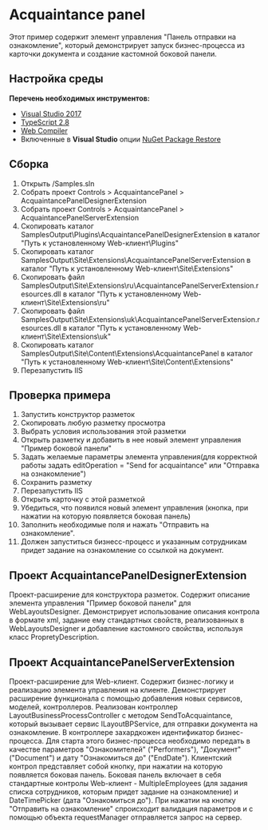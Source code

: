 # Acquaintance panel

Этот пример содержит элемент управления "Панель отправки на ознакомление", который демонстрирует запуск бизнес-процесса из карточки документа и создание кастомной боковой панели.

## Настройка среды

**Перечень необходимых инструментов:** 
* [Visual Studio 2017](https://www.visualstudio.com)
* [TypeScript 2.8](https://www.typescriptlang.org)
* [Web Compiler](https://marketplace.visualstudio.com/items?itemName=MadsKristensen.WebCompiler)
* Включенные в **Visual Studio** опции  [NuGet Package Restore](https://docs.microsoft.com/en-us/nuget/consume-packages/package-restore#enabling-and-disabling-package-restore)

## Сборка

1. Открыть /Samples.sln
2. Собрать проект Controls > AcquaintancePanel > AcquaintancePanelDesignerExtension
3. Собрать проект Controls > AcquaintancePanel > AcquaintancePanelServerExtension
4. Скопировать каталог SamplesOutput\Plugins\AcquaintancePanelDesignerExtension в каталог "Путь к установленному Web-клиент\Plugins"
5. Скопировать каталог SamplesOutput\Site\Extensions\AcquaintancePanelServerExtension в каталог "Путь к установленному Web-клиент\Site\Extensions"
6. Скопировать файл SamplesOutput\Site\Extensions\ru\AcquaintancePanelServerExtension.resources.dll в каталог "Путь к установленному Web-клиент\Site\Extensions\ru"
7. Скопировать файл SamplesOutput\Site\Extensions\uk\AcquaintancePanelServerExtension.resources.dll в каталог "Путь к установленному Web-клиент\Site\Extensions\uk"
8. Скопировать каталог SamplesOutput\Site\Content\Extensions\AcquaintancePanel в каталог "Путь к установленному Web-клиент\Site\Content\Extensions"
9. Перезапустить IIS

## Проверка примера

1. Запустить конструктор разметок
2. Скопировать любую разметку просмотра
3. Выбрать условия использования этой разметки
4. Открыть разметку и добавить в нее новый элемент управления "Пример боковой панели"
5. Задать желаемые параметры элемента управления(для корректной работы задать editOperation = "Send for acquaintance" или "Отправка на ознакомление")
6. Сохранить разметку
7. Перезапустить IIS
8. Открыть карточку с этой разметкой
9. Убедиться, что появился новый элемент управления (кнопка, при нажатии на которую появляется боковая панель)
10. Заполнить необходимые поля и нажать "Отправить на ознакомление". 
11. Должен запуститься бизнесс-процесс и указанным сотрудникам придет задание на ознакомление со ссылкой на документ.

## Проект AcquaintancePanelDesignerExtension

Проект-расширение для конструктора разметок. Содержит описание элемента управления "Пример боковой панели" для WebLayoutsDesigner.
Демонстрирует использование описания контрола в формате xml, задание ему стандартных свойств, реализованных в  WebLayoutsDesigner и
добавление кастомного свойства, используя класс PropretyDescription. 

## Проект AcquaintancePanelServerExtension

Проект-расширение для Web-клиент. Содержит бизнес-логику и реализацию элемента управления на клиенте. 
Демонстрирует расширение функционала с помощью добавления новых сервисов, моделей, контроллеров.
Реализован контроллер LayoutBusinessProcessController с методом SendToAcquaintance, который вызывает сервис ILayoutBPService,
 для отправки документа на ознакомление. В контроллере захардкожен идентификатор бизнес-процесса. 
Для старта этого бизнес-процесса необходимо передать в качестве параметров "Ознакомителей" ("Performers"), "Документ" ("Document") и дату "Ознакомиться до" ("EndDate").
Клиентский контрол представляет собой кнопку, при нажатии на которую появляется боковая панель. 
Боковая панель включает в себя стандартные контролы Web-клиент - MultipleEmployees (для задания списка сотрудников, которым придет задание на ознакомление)
 и DateTimePicker (дата "Ознакомиться до"). При нажатии на кнопку "Отправить на ознакомление" спроисходит валидация параметров и с помощью объекта requestManager 
 отправляется запрос на сервер. 